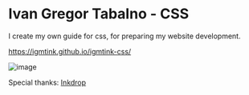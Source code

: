 # Ivan Gregor Tabalno - CSS

I create my own guide for css, for preparing my website development.

https://igmtink.github.io/igmtink-css/

![image](https://user-images.githubusercontent.com/116453313/198870521-5a8bbc82-df15-458c-9328-ff0615ffbe54.png)

Special thanks: [Inkdrop](https://www.inkdrop.app/)

